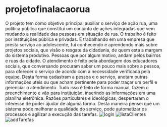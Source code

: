 # projetofinalacaorua
O projeto tem como objetivo principal auxiliar o serviço de ação rua, uma politica pública que constitui um conjunto de ações integradas que vem mudando a realidade 
das pessoas em situação de rua.
O trabalho é feito por instituições pública e privadas. 
E trabalhando em uma empresa que presta serviço ao adolescente, fui conhecendo e aprendendo mais sobre projetos sociais, que visão o resgate da cidadania,
de quem esta a margem do sistema produtivo. Pessoas que por algum motivo, andam pelos bairros e ruas da cidade. 
O atendimento é feito pela abordagem dos educadores sociais, que conversando procuram saber um pouco mais sobre a pessoa,
para oferecer o serviço de acordo com a necessidade verificada pela equipe. Desta forma cadastram a pessoa e o serviço, 
anotam outras informações uteis ou que acham pertinente para poder traçar um perfil e gerenciar o atendimento. 
Tudo isso é feito de forma manual, fazem o preenchimento e vão para instituição, inserindo as informações em uma planilha eletrônica. 
Razões particulares e ideológicas, despertaram o interesse de poder ajudar de alguma forma. Desta maneira pensei que um sistema pode melhorar a qualidade do serviço, 
pode automatizar os processos e agilizar a execução das tarefas.
![login](https://user-images.githubusercontent.com/47151248/148503728-283a9824-3e50-43d8-8754-bddec493c398.png)
![listaClientes](https://user-images.githubusercontent.com/47151248/148503727-37ccc55b-6005-4870-b38d-b0de1528dad6.png)
![addTarefas](https://user-images.githubusercontent.com/47151248/148503723-298b9622-3d56-4165-a652-112520d572c9.png)

